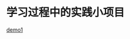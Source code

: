 # 学习过程中的实践小项目
[demo1](https://mxdcz.github.io/projects-study/%E7%BD%91%E9%A1%B5%E8%BF%9B%E5%BA%A6%E6%9D%A1/index3.html)

